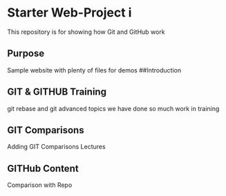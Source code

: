 # Starter Web-Project i

This repository is for showing how Git and GitHub work

## Purpose

Sample website with plenty of files for demos
##Introduction

## GIT & GITHUB Training
git rebase and git advanced topics
we have done so much work in training
## GIT Comparisons
Adding GIT Comparisons Lectures

## GITHub Content
Comparison with Repo
